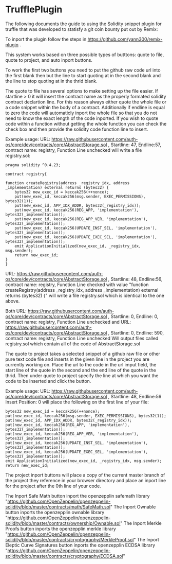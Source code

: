 # TrufflePlugin
The following documents the guide to using the Solidity snippet plugin for truffle that was developed to statisfy a git coin bounty put out by Remix:

To inport the plugin follow the steps in https://github.com/yann300/remix-plugin .

This system works based on three possible types of butttons: quote to file, quote to project, and auto inport buttons.

To work the first two buttons you need to put the github raw code url into the first blank then but the line to start quoting at in the second blank and the line to stop quoting at in the thrid blank.

The quote to file has several options to make setting up the file easier. If startline > 0 it will insert the contract name as the properly formated solidity contract declartion line. For this reason always either quote the whole file or a code snippet within the body of a contract. Additionally if endline is equal to zero the code will automaticly inport the whole file so that you do not need to know the exact length of the code inported. If you wish to quote code within a function without getting the whole function you can check the check box and then provide the solidity code function line to insert.

Example usage: URL: https://raw.githubusercontent.com/auth-os/core/dev/contracts/core/AbstractStorage.sol , Startline: 47, Endline:57, contract name: registry, Function Line unchecked will write a file registry.sol:

    pragma solidity ^0.4.23;

    contract registry{

    function createRegistry(address _registry_idx, address _implementation) external returns (bytes32) {
        bytes32 new_exec_id = keccak256(++nonce);
        put(new_exec_id, keccak256(msg.sender, EXEC_PERMISSIONS), bytes32(1));
        put(new_exec_id, APP_IDX_ADDR, bytes32(_registry_idx));
        put(new_exec_id, keccak256(REG_APP, 'implementation'), bytes32(_implementation));
        put(new_exec_id, keccak256(REG_APP_VER, 'implementation'), bytes32(_implementation));
        put(new_exec_id, keccak256(UPDATE_INST_SEL, 'implementation'), bytes32(_implementation));
        put(new_exec_id, keccak256(UPDATE_EXEC_SEL, 'implementation'), bytes32(_implementation));
        emit ApplicationInitialized(new_exec_id, _registry_idx, msg.sender);
        return new_exec_id;
    }
    }
  
URL: https://raw.githubusercontent.com/auth-os/core/dev/contracts/core/AbstractStorage.sol , Startline: 48, Endline:56, contract name: registry, Function Line checked with value "function createRegistry(address _registry_idx, address _implementation) external returns (bytes32) {" will write a file registry.sol which is identical to the one above.

Both URL: https://raw.githubusercontent.com/auth-os/core/dev/contracts/core/AbstractStorage.sol , Startline: 0, Endline: 0, contract name: registry, Function Line unchecked 
and URL: https://raw.githubusercontent.com/auth-os/core/dev/contracts/core/AbstractStorage.sol , Startline: 0, Endline: 590, contract name: registry, Function Line unchecked
Will output files called registry.sol which contain all of the code of AbstractStorage.sol

The quote to project takes a selected snippet of a github raw file or other pure text code file and inserts in the given line in the project you are currently working on. Place the url to the code in the url imput field, the start line of the quote in the second and the end line of the quote in the thrid. Then under quote to project specify the line at which you want the code to be inserted and click the button.

Example usage: URL: https://raw.githubusercontent.com/auth-os/core/dev/contracts/core/AbstractStorage.sol , Startline: 48, Endline:56 Insert Position: 0 will place the following on the first line of your file:

    bytes32 new_exec_id = keccak256(++nonce);
    put(new_exec_id, keccak256(msg.sender, EXEC_PERMISSIONS), bytes32(1));
    put(new_exec_id, APP_IDX_ADDR, bytes32(_registry_idx));
    put(new_exec_id, keccak256(REG_APP, 'implementation'), bytes32(_implementation));
    put(new_exec_id, keccak256(REG_APP_VER, 'implementation'), bytes32(_implementation));
    put(new_exec_id, keccak256(UPDATE_INST_SEL, 'implementation'), bytes32(_implementation));
    put(new_exec_id, keccak256(UPDATE_EXEC_SEL, 'implementation'), bytes32(_implementation));
    emit ApplicationInitialized(new_exec_id, _registry_idx, msg.sender);
    return new_exec_id;

The project inport buttons will place a copy of the current master branch of the project they reference in your browser directory and place an inport line for the project after the 0th line of your code. 

The Inport Safe Math button inport the openzepplin safemath library "https://github.com/OpenZeppelin/openzeppelin-solidity/blob/master/contracts/math/SafeMath.sol"
The Inport Ownable button inports the openzepplin ownable library "https://github.com/OpenZeppelin/openzeppelin-solidity/blob/master/contracts/ownership/Ownable.sol"
The Inport Merkle Proofs button inports the openzepplin merkle library "https://github.com/OpenZeppelin/openzeppelin-solidity/blob/master/contracts/cryptography/MerkleProof.sol"
The Inport Eleptic Curve Signatures button inports the openzepplin ECDSA library "https://github.com/OpenZeppelin/openzeppelin-solidity/blob/master/contracts/cryptography/ECDSA.sol"
